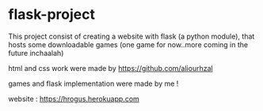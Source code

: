 # flask-project

This project consist of creating a website with flask (a python module), that hosts some downloadable games (one game for now..more coming in the future inchaalah)

html and css work were made by https://github.com/aliourhzal

games and flask implementation were made by me !

website : https://hrogus.herokuapp.com
